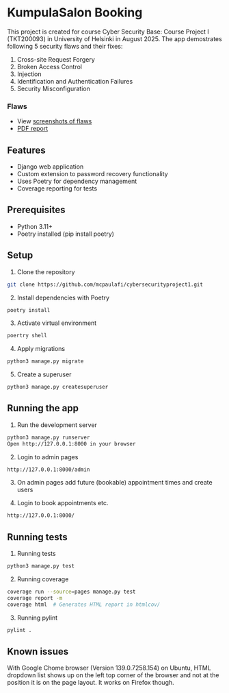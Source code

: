 # KumpulaSalon Booking

This project is created for course Cyber Security Base: Course Project I (TKT200093) in University of Helsinki in August 2025.
The app demostrates following 5 security flaws and their fixes:
1. Cross-site Request Forgery
2. Broken Access Control
3. Injection
4. Identification and Authentication Failures
5. Security Misconfiguration

### Flaws

- View [screenshots of flaws](https://github.com/mcpaulafi/cybersecurityproject1/tree/main/screenshots)
- [PDF report](https://github.com/mcpaulafi/cybersecurityproject1/blob/main/screenshots/flaw_documentation.pdf)

## Features

- Django web application
- Custom extension to password recovery functionality
- Uses Poetry for dependency management
- Coverage reporting for tests

## Prerequisites

- Python 3.11+
- Poetry installed (pip install poetry)

## Setup

1. Clone the repository
```bash
git clone https://github.com/mcpaulafi/cybersecurityproject1.git
```

2. Install dependencies with Poetry
```bash
poetry install
```

3. Activate virtual environment
```bash
poertry shell
```

4. Apply migrations
```bash
python3 manage.py migrate
```

5. Create a superuser
```bash
python3 manage.py createsuperuser
```

## Running the app

1. Run the development server
```bash
python3 manage.py runserver
Open http://127.0.0.1:8000 in your browser
```

2. Login to admin pages
```bash
http://127.0.0.1:8000/admin
```

3. On admin pages add future (bookable) appointment times and create users

4. Login to book appointments etc.
```bash
http://127.0.0.1:8000/
```


## Running tests

1. Running tests
```bash
python3 manage.py test
```

2. Running coverage
```bash
coverage run --source=pages manage.py test
coverage report -m
coverage html  # Generates HTML report in htmlcov/
```

3. Running pylint
```bash
pylint .
```

## Known issues

With Google Chome browser (Version 139.0.7258.154) on Ubuntu, HTML dropdown list shows up on the left top corner of the browser and not at the position it is on the page layout. It works on Firefox though.

